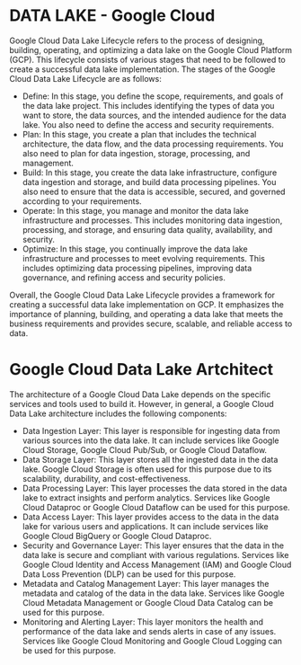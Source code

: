 # DATA LAKE -  Google Cloud

Google Cloud Data Lake Lifecycle refers to the process of designing, building, operating, and optimizing a data lake on the Google Cloud Platform (GCP). This lifecycle consists of various stages that need to be followed to create a successful data lake implementation. The stages of the Google Cloud Data Lake Lifecycle are as follows:

- Define: In this stage, you define the scope, requirements, and goals of the data lake project. This includes identifying the types of data you want to store, the data sources, and the intended audience for the data lake. You also need to define the access and security requirements.
- Plan: In this stage, you create a plan that includes the technical architecture, the data flow, and the data processing requirements. You also need to plan for data ingestion, storage, processing, and management.
- Build: In this stage, you create the data lake infrastructure, configure data ingestion and storage, and build data processing pipelines. You also need to ensure that the data is accessible, secured, and governed according to your requirements.
- Operate: In this stage, you manage and monitor the data lake infrastructure and processes. This includes monitoring data ingestion, processing, and storage, and ensuring data quality, availability, and security.
- Optimize: In this stage, you continually improve the data lake infrastructure and processes to meet evolving requirements. This includes optimizing data processing pipelines, improving data governance, and refining access and security policies.

Overall, the Google Cloud Data Lake Lifecycle provides a framework for creating a successful data lake implementation on GCP. It emphasizes the importance of planning, building, and operating a data lake that meets the business requirements and provides secure, scalable, and reliable access to data.

# Google Cloud Data Lake Artchitect
The architecture of a Google Cloud Data Lake depends on the specific services and tools used to build it. However, in general, a Google Cloud Data Lake architecture includes the following components:

- Data Ingestion Layer: This layer is responsible for ingesting data from various sources into the data lake. It can include services like Google Cloud Storage, Google Cloud Pub/Sub, or Google Cloud Dataflow.
- Data Storage Layer: This layer stores all the ingested data in the data lake. Google Cloud Storage is often used for this purpose due to its scalability, durability, and cost-effectiveness.
- Data Processing Layer: This layer processes the data stored in the data lake to extract insights and perform analytics. Services like Google Cloud Dataproc or Google Cloud Dataflow can be used for this purpose.
- Data Access Layer: This layer provides access to the data in the data lake for various users and applications. It can include services like Google Cloud BigQuery or Google Cloud Dataproc.
- Security and Governance Layer: This layer ensures that the data in the data lake is secure and compliant with various regulations. Services like Google Cloud Identity and Access Management (IAM) and Google Cloud Data Loss Prevention (DLP) can be used for this purpose.
- Metadata and Catalog Management Layer: This layer manages the metadata and catalog of the data in the data lake. Services like Google Cloud Metadata Management or Google Cloud Data Catalog can be used for this purpose.
- Monitoring and Alerting Layer: This layer monitors the health and performance of the data lake and sends alerts in case of any issues. Services like Google Cloud Monitoring and Google Cloud Logging can be used for this purpose.